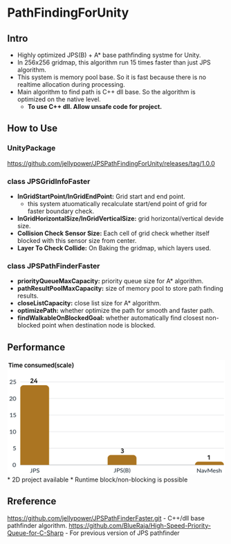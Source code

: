 # PathFindingForUnity

## Intro
* Highly optimized JPS(B) + A* base pathfinding systme for Unity.
* In 256x256 gridmap, this algorithm run 15 times faster than just JPS algorithm.
* This system is memory pool base. So it is fast because there is no realtime allocation during processing.
* Main algorithm to find path is C++ dll base. So the algorithm is optimized on the native level.
    * **To use C++ dll. Allow unsafe code for project.**

## How to Use

### UnityPackage
https://github.com/jellypower/JPSPathFindingForUnity/releases/tag/1.0.0

### class JPSGridInfoFaster
* **InGridStartPoint/InGridEndPoint:** Grid start and end point.
   * this system atuomatically recalculate start/end point of grid for faster boundary check.
* **InGridHorizontalSize/InGridVerticalSize:** grid horizontal/vertical devide size.
* **Collision Check Sensor Size:** Each cell of grid check whether itself blocked with this sensor size from center.
* **Layer To Check Collide:** On Baking the gridmap, which layers used.

### class JPSPathFinderFaster
* **priorityQueueMaxCapacity:** priority queue size for A* algorithm.
* **pathResultPoolMaxCapacity:** size of memory pool to store path finding results.
* **closeListCapacity:** close list size for A* algorithm.
* **optimizePath:** whether optimize the path for smooth and faster path.
* **findWalkableOnBlockedGoal:** whether automatically find closest non-blocked point when destination node is blocked. 

## Performance
<img src="https://github.com/jellypower/PublicImageDataBase/blob/main/Portfolio/JPSPathfinder/performance.png" alt="drawing" width="600"/>
* 2D project available
* Runtime block/non-blocking is possible

## Rreference
https://github.com/jellypower/JPSPathFinderFaster.git - C++/dll base pathfinder algorithm.
https://github.com/BlueRaja/High-Speed-Priority-Queue-for-C-Sharp - For previous version of JPS pathfinder


